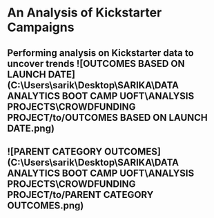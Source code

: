 # An Analysis of Kickstarter Campaigns
Performing analysis on Kickstarter data to uncover trends
![OUTCOMES BASED ON LAUNCH DATE](C:\Users\sarik\Desktop\SARIKA\DATA ANALYTICS BOOT CAMP UOFT\ANALYSIS PROJECTS\CROWDFUNDING PROJECT/to/OUTCOMES BASED ON LAUNCH DATE.png)
---
![PARENT CATEGORY OUTCOMES](C:\Users\sarik\Desktop\SARIKA\DATA ANALYTICS BOOT CAMP UOFT\ANALYSIS PROJECTS\CROWDFUNDING PROJECT/to/PARENT CATEGORY OUTCOMES.png)
---
